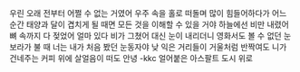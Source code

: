 우린 오래 전부터 어쩔 수 없는 거였어
우주 속을 홀로 떠돌며 많이 힘들어하다가
어느 순간 태양과 달이 겹치게 될 때면
모든 것을 이해할 수 있을 거야
하늘에선 비만 내렸어 뼈 속까지 다 젖었어
얼마 있다 비가 그쳤어 대신 눈이 내리더니
영화서도 볼 수 없던 눈보라가 불 때
너는 내가 처음 봤던 눈동자야
낮 익은 거리들이 거울처럼 반짝여도
니가 건네주는 커피 위에 살얼음이 떠도
안녕 -kkc
얼어붙은 아스팔트 도시 위로
